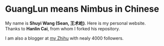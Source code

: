 # GuangLun means Nimbus in Chinese

My name is **Shuyi Wang (Sean, 王术屹)**. Here is my personal website. Thanks to **Hanlin Cai**, from whom I forked his repository.

I am also a blogger at [my Zhihu](https://www.zhihu.com/people/wang-shu-yi-sean) with nealy 4000 followers.

<!-- ## Update and News

- **[News] I am actively searching for a PhD program, please contact me!**
- **May 2023:** **[Jekyll website building tutorial](https://www.bilibili.com/video/BV1ja4y1G7tX/?share_source=copy_web&vd_source=c8936a3bacfd65375f9e88b3bb9a12ba)** have been uploaded to Bilibili (in Chinese)
- **Feb. 2023:** If you have any problem, please feel free to contact me - [Online Talk 15mins](https://calendly.com/lancecai/meet-with-lance)
- **Dec. 2022:** My personal website have been implemented and deployed in [caihanlin.com](https://caihanlin.com)

## Star History

[![Star History Chart](https://api.star-history.com/svg?repos=GuangLun2000/GuangLun2000.github.io&type=Date)](https://star-history.com/#GuangLun2000/GuangLun2000.github.io&Date)

## Statement

© 2023 Hanlin Cai. Published with [GitHub Pages](https://pages.github.com/), powered by [Jekyll](https://jekyllrb.com/), based on the [Minimal Mistakes](https://mademistakes.com/) theme and [Jason Ansel's site](https://github.com/jansel/jansel.github.io). Source code for this website can be found [here](https://github.com/GuangLun2000/GuangLun2000.github.io). -->
